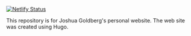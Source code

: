 [![Netlify Status](https://api.netlify.com/api/v1/badges/17b286db-046f-4186-ac43-871435ae7173/deploy-status)](https://app.netlify.com/sites/joshuagoldberg/deploys)

This repository is for Joshua Goldberg's personal website. The web site was created using Hugo.
